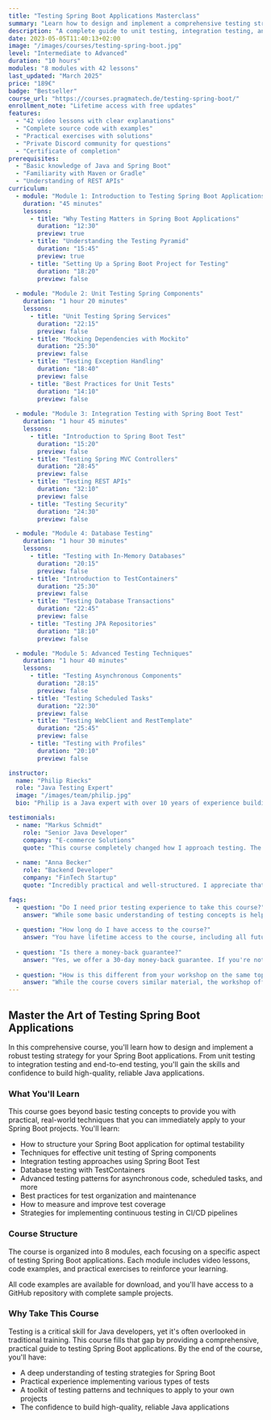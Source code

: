 ```yaml
---
title: "Testing Spring Boot Applications Masterclass"
summary: "Learn how to design and implement a comprehensive testing strategy for your Spring Boot applications"
description: "A complete guide to unit testing, integration testing, and end-to-end testing for Spring Boot applications"
date: 2023-05-05T11:40:13+02:00
image: "/images/courses/testing-spring-boot.jpg"
level: "Intermediate to Advanced"
duration: "10 hours"
modules: "8 modules with 42 lessons"
last_updated: "March 2025"
price: "189€"
badge: "Bestseller"
course_url: "https://courses.pragmatech.de/testing-spring-boot/"
enrollment_note: "Lifetime access with free updates"
features:
  - "42 video lessons with clear explanations"
  - "Complete source code with examples"
  - "Practical exercises with solutions"
  - "Private Discord community for questions"
  - "Certificate of completion"
prerequisites:
  - "Basic knowledge of Java and Spring Boot"
  - "Familiarity with Maven or Gradle"
  - "Understanding of REST APIs"
curriculum:
  - module: "Module 1: Introduction to Testing Spring Boot Applications"
    duration: "45 minutes"
    lessons:
      - title: "Why Testing Matters in Spring Boot Applications"
        duration: "12:30"
        preview: true
      - title: "Understanding the Testing Pyramid"
        duration: "15:45"
        preview: true
      - title: "Setting Up a Spring Boot Project for Testing"
        duration: "18:20"
        preview: false
  
  - module: "Module 2: Unit Testing Spring Components"
    duration: "1 hour 20 minutes"
    lessons:
      - title: "Unit Testing Spring Services"
        duration: "22:15"
        preview: false
      - title: "Mocking Dependencies with Mockito"
        duration: "25:30"
        preview: false
      - title: "Testing Exception Handling"
        duration: "18:40"
        preview: false
      - title: "Best Practices for Unit Tests"
        duration: "14:10"
        preview: false
  
  - module: "Module 3: Integration Testing with Spring Boot Test"
    duration: "1 hour 45 minutes"
    lessons:
      - title: "Introduction to Spring Boot Test"
        duration: "15:20"
        preview: false
      - title: "Testing Spring MVC Controllers"
        duration: "28:45"
        preview: false
      - title: "Testing REST APIs"
        duration: "32:10"
        preview: false
      - title: "Testing Security"
        duration: "24:30"
        preview: false

  - module: "Module 4: Database Testing"
    duration: "1 hour 30 minutes"
    lessons:
      - title: "Testing with In-Memory Databases"
        duration: "20:15"
        preview: false
      - title: "Introduction to TestContainers"
        duration: "25:30"
        preview: false
      - title: "Testing Database Transactions"
        duration: "22:45"
        preview: false
      - title: "Testing JPA Repositories"
        duration: "18:10"
        preview: false

  - module: "Module 5: Advanced Testing Techniques"
    duration: "1 hour 40 minutes"
    lessons:
      - title: "Testing Asynchronous Components"
        duration: "28:15"
        preview: false
      - title: "Testing Scheduled Tasks"
        duration: "22:30"
        preview: false
      - title: "Testing WebClient and RestTemplate"
        duration: "25:45"
        preview: false
      - title: "Testing with Profiles"
        duration: "20:10"
        preview: false

instructor:
  name: "Philip Riecks"
  role: "Java Testing Expert"
  image: "/images/team/philip.jpg"
  bio: "Philip is a Java expert with over 10 years of experience building and testing Spring Boot applications. He's helped dozens of companies implement effective testing strategies and is a regular speaker at conferences like Spring I/O, Devoxx, and VMWare Explore."

testimonials:
  - name: "Markus Schmidt"
    role: "Senior Java Developer"
    company: "E-commerce Solutions"
    quote: "This course completely changed how I approach testing. The section on TestContainers alone was worth the price of admission - it solved several persistent testing problems we'd been struggling with."
  
  - name: "Anna Becker"
    role: "Backend Developer"
    company: "FinTech Startup"
    quote: "Incredibly practical and well-structured. I appreciate that Philip shows not just the 'happy path' but also how to test edge cases and error scenarios. Our test coverage and reliability have improved dramatically."

faqs:
  - question: "Do I need prior testing experience to take this course?"
    answer: "While some basic understanding of testing concepts is helpful, the course starts with fundamentals and gradually builds up to more advanced topics. If you have basic Spring Boot knowledge, you'll be able to follow along."
  
  - question: "How long do I have access to the course?"
    answer: "You have lifetime access to the course, including all future updates and improvements. Once you purchase the course, it's yours forever."
  
  - question: "Is there a money-back guarantee?"
    answer: "Yes, we offer a 30-day money-back guarantee. If you're not satisfied with the course for any reason, simply contact us within 30 days of purchase for a full refund."
  
  - question: "How is this different from your workshop on the same topic?"
    answer: "While the course covers similar material, the workshop offers real-time interaction with the instructor and customization for your team's specific needs. The course allows you to learn at your own pace and revisit material whenever needed."
---
```


## Master the Art of Testing Spring Boot Applications

In this comprehensive course, you'll learn how to design and implement a robust testing strategy for your Spring Boot applications. From unit testing to integration testing and end-to-end testing, you'll gain the skills and confidence to build high-quality, reliable Java applications.

### What You'll Learn

This course goes beyond basic testing concepts to provide you with practical, real-world techniques that you can immediately apply to your Spring Boot projects. You'll learn:

- How to structure your Spring Boot application for optimal testability
- Techniques for effective unit testing of Spring components
- Integration testing approaches using Spring Boot Test
- Database testing with TestContainers
- Advanced testing patterns for asynchronous code, scheduled tasks, and more
- Best practices for test organization and maintenance
- How to measure and improve test coverage
- Strategies for implementing continuous testing in CI/CD pipelines

### Course Structure

The course is organized into 8 modules, each focusing on a specific aspect of testing Spring Boot applications. Each module includes video lessons, code examples, and practical exercises to reinforce your learning.

All code examples are available for download, and you'll have access to a GitHub repository with complete sample projects.

### Why Take This Course

Testing is a critical skill for Java developers, yet it's often overlooked in traditional training. This course fills that gap by providing a comprehensive, practical guide to testing Spring Boot applications. By the end of the course, you'll have:

- A deep understanding of testing strategies for Spring Boot
- Practical experience implementing various types of tests
- A toolkit of testing patterns and techniques to apply to your own projects
- The confidence to build high-quality, reliable Java applications
